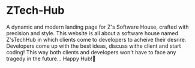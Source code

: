 # ZTech-Hub
A dynamic and modern landing page for Z's Software House, crafted with precision and style.
This website is all about a software house named Z'sTechHub in which clients come to developers to acheive their desrire. Developers come up with the best ideas, discuss withe client and start coding! This way both clients and developers won't have to face any tragedy in the future...
Happy Hub!🎉
